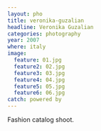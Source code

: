 ```yaml
---
layout: pho
title: veronika-guzalian
headline: Veronika Guzalian
categories: photography
year: 2007
where: italy
image:
  feature: 01.jpg
  feature2: 02.jpg
  feature3: 03.jpg
  feature4: 04.jpg
  feature5: 05.jpg
  feature6: 06.jpg
catch: powered by
---
```


Fashion catalog shoot.

